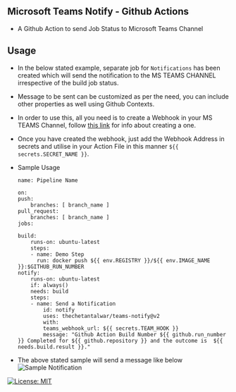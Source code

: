 ## Microsoft Teams Notify - Github Actions
- A Github Action to send Job Status to Microsoft Teams Channel

## Usage
- In the below stated example, separate job for `Notifications` has been created which will send the notification to the MS TEAMS CHANNEL irrespective of the build job status.
- Message to be sent can be customized as per the need, you can include other properties as well using Github Contexts.
- In order to use this, all you need is to create a Webhook in your MS TEAMS Channel, follow <a href="https://docs.microsoft.com/en-us/microsoftteams/platform/webhooks-and-connectors/how-to/add-incoming-webhook">this link</a> for info about creating a one.
- Once you have created the webhook, just add the Webhook Address in secrets and utilise in your Action File in this manner `${{ secrets.SECRET_NAME }}`.
- Sample Usage
    
    ```
    name: Pipeline Name

    on:
    push:
        branches: [ branch_name ]
    pull_request:
        branches: [ branch_name ]
    jobs:

    build:
        runs-on: ubuntu-latest
        steps:
        - name: Demo Step
          run: docker push ${{ env.REGISTRY }}/${{ env.IMAGE_NAME }}:$GITHUB_RUN_NUMBER
    notify:
        runs-on: ubuntu-latest
        if: always()
        needs: build
        steps:
        - name: Send a Notification
            id: notify
            uses: thechetantalwar/teams-notify@v2
            with:
            teams_webhook_url: ${{ secrets.TEAM_HOOK }}
            message: "Github Action Build Number ${{ github.run_number }} Completed for ${{ github.repository }} and the outcome is  ${{ needs.build.result }}."
    ```

- The above stated sample will send a message like below
    ![Sample Notification](https://github.com/thechetantalwar/teams-notify/blob/master/sample.png?raw=true)

[![License: MIT](https://img.shields.io/badge/License-MIT-yellow.svg)](https://opensource.org/licenses/MIT)

